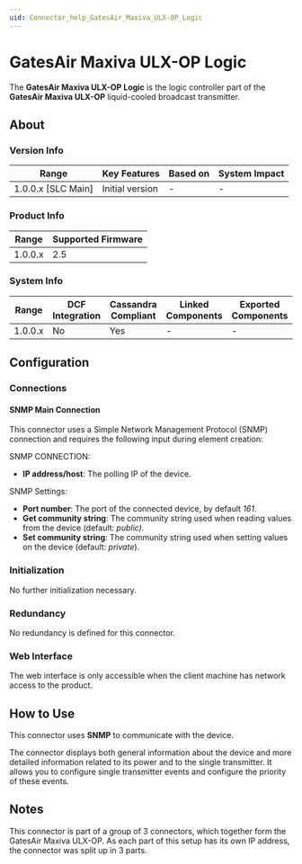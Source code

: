 ```yaml
---
uid: Connector_help_GatesAir_Maxiva_ULX-OP_Logic
---
```


# GatesAir Maxiva ULX-OP Logic

The **GatesAir Maxiva ULX-OP Logic** is the logic controller part of the **GatesAir Maxiva ULX-OP** liquid-cooled broadcast transmitter.

## About

### Version Info

| Range                | Key Features     | Based on     | System Impact     |
|----------------------|------------------|--------------|-------------------|
| 1.0.0.x \[SLC Main\] | Initial version  | \-           | \-                |

### Product Info

| Range     | Supported Firmware     |
|-----------|------------------------|
| 1.0.0.x   | 2.5                    |

### System Info

| Range     | DCF Integration     | Cassandra Compliant     | Linked Components     | Exported Components     |
|-----------|---------------------|-------------------------|-----------------------|-------------------------|
| 1.0.0.x   | No                  | Yes                     | \-                    | \-                      |

## Configuration

### Connections

#### SNMP Main Connection

This connector uses a Simple Network Management Protocol (SNMP) connection and requires the following input during element creation:

SNMP CONNECTION:

- **IP address/host**: The polling IP of the device.

SNMP Settings:

- **Port number**: The port of the connected device, by default *161*.
- **Get community string**: The community string used when reading values from the device (default: *public)*.
- **Set community string**: The community string used when setting values on the device (default: *private*).

### Initialization

No further initialization necessary.

### Redundancy

No redundancy is defined for this connector.

### Web Interface

The web interface is only accessible when the client machine has network access to the product.

## How to Use

This connector uses **SNMP** to communicate with the device.

The connector displays both general information about the device and more detailed information related to its power and to the single transmitter. It allows you to configure single transmitter events and configure the priority of these events.

## Notes

This connector is part of a group of 3 connectors, which together form the GatesAir Maxiva ULX-OP. As each part of this setup has its own IP address, the connector was split up in 3 parts.
